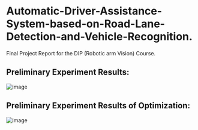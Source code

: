 # Automatic-Driver-Assistance-System-based-on-Road-Lane-Detection-and-Vehicle-Recognition.
Final Project Report for the DIP (Robotic arm Vision) Course.


## Preliminary Experiment Results:

![image](https://github.com/Kezuoxun/Automatic-Driver-Assistance-System-based-on-Road-Lane-Detection-and-Vehicle-Recognition./assets/48341867/9c5b6a8f-789e-4d11-a6b0-ebbb3b5d6fa1)


## Preliminary Experiment Results of Optimization:
![image](https://github.com/Kezuoxun/Automatic-Driver-Assistance-System-based-on-Road-Lane-Detection-and-Vehicle-Recognition./assets/48341867/ec2ab47f-d9fc-4424-914a-d086bcc53525)
